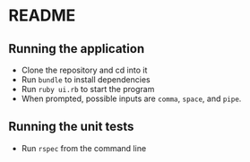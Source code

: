 # README

## Running the application

- Clone the repository and cd into it
- Run `bundle` to install dependencies
- Run `ruby ui.rb` to start the program
- When prompted, possible inputs are `comma`, `space`, and `pipe`.

## Running the unit tests
- Run `rspec` from the command line